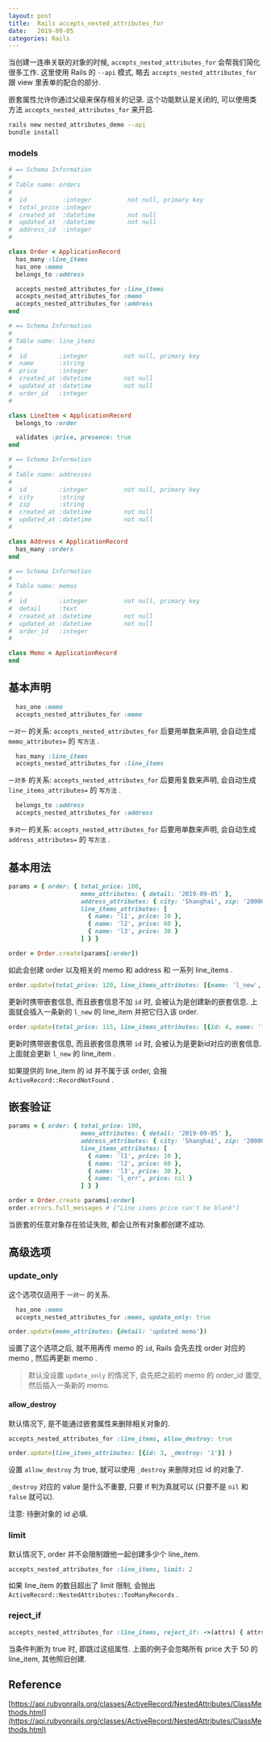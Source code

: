 ```yaml
---
layout: post
title:  Rails accepts_nested_attributes_for
date:   2019-09-05
categories: Rails
---
```


当创建一连串关联的对象的时候, `accepts_nested_attributes_for` 会帮我们简化很多工作.
这里使用 Rails 的 `--api` 模式, 略去 `accepts_nested_attributes_for` 跟 view 里表单的配合的部分.

嵌套属性允许你通过父级来保存相关的记录. 这个功能默认是关闭的, 可以使用类方法 `accepts_nested_attributes_for` 来开启.

```bash
rails new nested_attributes_demo --api
bundle install
```
 

### models

```ruby
# == Schema Information
#
# Table name: orders
#
#  id          :integer          not null, primary key
#  total_price :integer
#  created_at  :datetime         not null
#  updated_at  :datetime         not null
#  address_id  :integer
#

class Order < ApplicationRecord
  has_many :line_items
  has_one :memo
  belongs_to :address

  accepts_nested_attributes_for :line_items
  accepts_nested_attributes_for :memo
  accepts_nested_attributes_for :address
end

```

```ruby
# == Schema Information
#
# Table name: line_items
#
#  id         :integer          not null, primary key
#  name       :string
#  price      :integer
#  created_at :datetime         not null
#  updated_at :datetime         not null
#  order_id   :integer
#

class LineItem < ApplicationRecord
  belongs_to :order

  validates :price, presence: true
end

```

```ruby
# == Schema Information
#
# Table name: addresses
#
#  id         :integer          not null, primary key
#  city       :string
#  zip        :string
#  created_at :datetime         not null
#  updated_at :datetime         not null
#

class Address < ApplicationRecord
  has_many :orders
end

```

```ruby
# == Schema Information
#
# Table name: memos
#
#  id         :integer          not null, primary key
#  detail     :text
#  created_at :datetime         not null
#  updated_at :datetime         not null
#  order_id   :integer
#

class Memo < ApplicationRecord
end

```

## 基本声明

```ruby
  has_one :memo
  accepts_nested_attributes_for :memo
```

`一对一` 的关系: `accepts_nested_attributes_for` 后要用单数来声明, 会自动生成 `memo_attributes=` 的 `写方法` .


```ruby
  has_many :line_items
  accepts_nested_attributes_for :line_items
```

`一对多` 的关系: `accepts_nested_attributes_for` 后要用复数来声明, 会自动生成 `line_items_attributes=` 的 `写方法` .

```ruby
  belongs_to :address
  accepts_nested_attributes_for :address
```

`多对一` 的关系: `accepts_nested_attributes_for` 后要用单数来声明, 会自动生成 `address_attributes=` 的 `写方法` .


## 基本用法

```ruby
params = { order: { total_price: 100,
                    memo_attributes: { detail: '2019-09-05' },
                    address_attributes: { city: 'Shanghai', zip: '200000' },
                    line_items_attributes: [
                      { name: 'l1', price: 10 },
                      { name: 'l2', price: 60 },
                      { name: 'l3', price: 30 }
                    ] } }

order = Order.create(params[:order])
```

如此会创建 order 以及相关的 memo 和 address 和 一系列 line_items .


```ruby
order.update(total_price: 120, line_items_attributes: [{name: 'l_new', price: 20}])
```
更新时携带嵌套信息, 而且嵌套信息不加 `id` 时, 会被认为是创建新的嵌套信息. 
上面就会插入一条新的 `l_new` 的 line_item 并把它归入该 order. 


```ruby
order.update(total_price: 115, line_items_attributes: [{id: 4, name: 'l_new', price: 15}])
```
更新时携带嵌套信息, 而且嵌套信息携带 `id` 时, 会被认为是更新id对应的嵌套信息. 
上面就会更新 `l_new` 的 line_item . 

如果提供的 line_item 的 id 并不属于该 order, 会报 `ActiveRecord::RecordNotFound` .

## 嵌套验证

```ruby
params = { order: { total_price: 100,
                    memo_attributes: { detail: '2019-09-05' },
                    address_attributes: { city: 'Shanghai', zip: '200000' },
                    line_items_attributes: [
                      { name: 'l1', price: 10 },
                      { name: 'l2', price: 60 },
                      { name: 'l3', price: 30 },
                      { name: 'l_orr', price: nil }
                    ] } }

order = Order.create params[:order]
order.errors.full_messages # ["Line items price can't be blank"]
```

当嵌套的任意对象存在验证失败, 都会让所有对象都创建不成功.

## 高级选项

### update_only

这个选项仅适用于 `一对一` 的关系.

```ruby
  has_one :memo
  accepts_nested_attributes_for :memo, update_only: true
```

```ruby
order.update(memo_attributes: {detail: 'updated memo'})
```

设置了这个选项之后, 就不用再传 memo 的 `id`, Rails 会先去找 order 对应的 memo , 然后再更新 memo .

> 默认没设置 `update_only` 的情况下, 会先把之前的 memo 的 order_id 置空, 然后插入一条新的 memo.

#### allow_destroy

默认情况下, 是不能通过嵌套属性来删除相关对象的. 

```ruby
accepts_nested_attributes_for :line_items, allow_destroy: true
```

```ruby
order.update(line_items_attributes: [{id: 3, _destroy: '1'}] )
```

设置 `allow_destroy` 为 true, 就可以使用 `_destroy` 来删除对应 id 的对象了.

`_destroy` 对应的 value 是什么不重要, 只要 if 判为真就可以 (只要不是 `nil` 和 `false` 就可以). 

注意: 待删对象的 id 必填.

### limit

默认情况下, order 并不会限制跟他一起创建多少个 line_item.

```ruby
accepts_nested_attributes_for :line_items, limit: 2
```

如果 line_item 的数目超出了 limit 限制, 会抛出 `ActiveRecord::NestedAttributes::TooManyRecords` .


### reject_if

```ruby
accepts_nested_attributes_for :line_items, reject_if: ->(attrs) { attrs[:price] > 50 }
```

当条件判断为 true 时, 即跳过这组属性. 上面的例子会忽略所有 price 大于 50 的line_item, 其他照旧创建.

## Reference

[https://api.rubyonrails.org/classes/ActiveRecord/NestedAttributes/ClassMethods.html](https://api.rubyonrails.org/classes/ActiveRecord/NestedAttributes/ClassMethods.html)